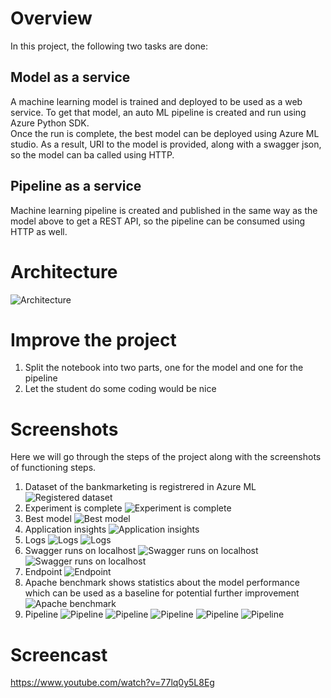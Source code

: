 # Overview
In this project, the following two tasks are done:
## Model as a service
A machine learning model is trained and deployed to be used as a web service. To get that model, an auto ML pipeline is created and run using Azure Python SDK.  
Once the run is complete, the best model can be deployed using Azure ML studio. As a result, URI to the model is provided, along with a swagger json,  so the model can ba called using HTTP.
## Pipeline as a service
Machine learning pipeline is created and published in the same way as the model above to get a REST API, so the pipeline can be consumed using HTTP as well.
# Architecture
![Architecture](images/Architecture.png)
# Improve the project
1. Split the notebook into two parts, one for the model and one for the pipeline
2. Let the student do some coding would be nice
# Screenshots
Here we will go through the steps of the project along with the screenshots of functioning steps.  
1. Dataset of the bankmarketing is registrered in Azure ML  
![Registered dataset](images/01_Registered_datasets.png)
3. Experiment is complete
![Experiment is complete](images/02_automl_completed.png)
5. Best model
![Best model](images/03_automl_best_model.png)
7. Application insights
![Application insights](images/04_application_insights.png)
9. Logs
![Logs](images/05_logs_1.png)
![Logs](images/06_logs_2.png)
11. Swagger runs on localhost
![Swagger runs on localhost](images/swagger_best_model.png)
![Swagger runs on localhost](images/swagger_post.png)
13. Endpoint
![Endpoint](images/endpoint_consume.png)
15. Apache benchmark shows statistics about the model performance which can be used as a baseline for potential further improvement
![Apache benchmark](images/benchmark.png)
17. Pipeline
![Pipeline](images/pipeline.png)
![Pipeline](images/pipeline_created.png)
![Pipeline](images/pipeline_run.png)
![Pipeline](images/pipeline_rest_endpoint.png)
![Pipeline](images/pipeline_steps_run.png)
# Screencast
https://www.youtube.com/watch?v=77lq0y5L8Eg
